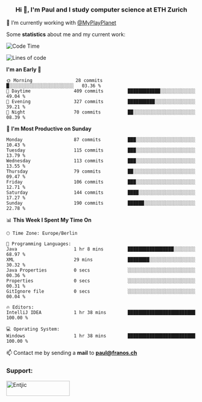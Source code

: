 <h3 align="center">Hi 👋, I'm Paul and I study computer science at ETH Zurich</h3>

🔭 I’m currently working with [@MyPlayPlanet](https://github.com/MyPlayPlanet)
  


Some **statistics** about me and my current work:

<!--START_SECTION:waka-->
![Code Time](http://img.shields.io/badge/Code%20Time-1%2C275%20hrs%2057%20mins-blue)

![Lines of code](https://img.shields.io/badge/From%20Hello%20World%20I%27ve%20Written-1.8%20million%20lines%20of%20code-blue)

**I'm an Early 🐤** 

```text
🌞 Morning                28 commits          █░░░░░░░░░░░░░░░░░░░░░░░░   03.36 % 
🌆 Daytime                409 commits         ████████████░░░░░░░░░░░░░   49.04 % 
🌃 Evening                327 commits         ██████████░░░░░░░░░░░░░░░   39.21 % 
🌙 Night                  70 commits          ██░░░░░░░░░░░░░░░░░░░░░░░   08.39 % 
```
📅 **I'm Most Productive on Sunday** 

```text
Monday                   87 commits          ███░░░░░░░░░░░░░░░░░░░░░░   10.43 % 
Tuesday                  115 commits         ███░░░░░░░░░░░░░░░░░░░░░░   13.79 % 
Wednesday                113 commits         ███░░░░░░░░░░░░░░░░░░░░░░   13.55 % 
Thursday                 79 commits          ██░░░░░░░░░░░░░░░░░░░░░░░   09.47 % 
Friday                   106 commits         ███░░░░░░░░░░░░░░░░░░░░░░   12.71 % 
Saturday                 144 commits         ████░░░░░░░░░░░░░░░░░░░░░   17.27 % 
Sunday                   190 commits         ██████░░░░░░░░░░░░░░░░░░░   22.78 % 
```


📊 **This Week I Spent My Time On** 

```text
🕑︎ Time Zone: Europe/Berlin

💬 Programming Languages: 
Java                     1 hr 8 mins         █████████████████░░░░░░░░   68.97 % 
XML                      29 mins             ████████░░░░░░░░░░░░░░░░░   30.32 % 
Java Properties          0 secs              ░░░░░░░░░░░░░░░░░░░░░░░░░   00.36 % 
Properties               0 secs              ░░░░░░░░░░░░░░░░░░░░░░░░░   00.31 % 
GitIgnore file           0 secs              ░░░░░░░░░░░░░░░░░░░░░░░░░   00.04 % 

🔥 Editors: 
IntelliJ IDEA            1 hr 38 mins        █████████████████████████   100.00 % 

💻 Operating System: 
Windows                  1 hr 38 mins        █████████████████████████   100.00 % 
```


<!--END_SECTION:waka-->

📫 Contact me by sending a **mail** to **paul@franos.ch**

<h3 align="left">Support:</h3>
<p><a href="https://ko-fi.com/Entjic"> <img align="left" src="https://cdn.ko-fi.com/cdn/kofi3.png?v=3" height="40" width="168" alt="Entjic" /></a></p>
